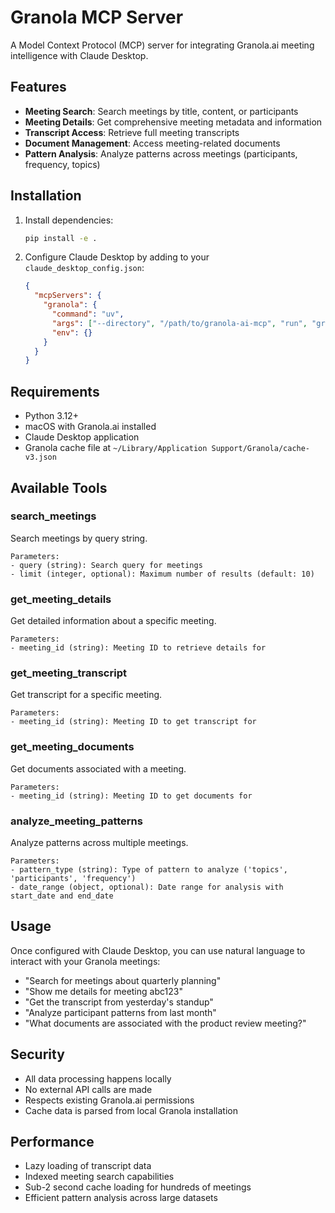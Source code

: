 # Granola MCP Server

A Model Context Protocol (MCP) server for integrating Granola.ai meeting intelligence with Claude Desktop.

## Features

- **Meeting Search**: Search meetings by title, content, or participants
- **Meeting Details**: Get comprehensive meeting metadata and information
- **Transcript Access**: Retrieve full meeting transcripts 
- **Document Management**: Access meeting-related documents
- **Pattern Analysis**: Analyze patterns across meetings (participants, frequency, topics)

## Installation

1. Install dependencies:
   ```bash
   pip install -e .
   ```

2. Configure Claude Desktop by adding to your `claude_desktop_config.json`:
   ```json
   {
     "mcpServers": {
       "granola": {
         "command": "uv",
         "args": ["--directory", "/path/to/granola-ai-mcp", "run", "granola-mcp-server"],
         "env": {}
       }
     }
   }
   ```

## Requirements

- Python 3.12+
- macOS with Granola.ai installed
- Claude Desktop application
- Granola cache file at `~/Library/Application Support/Granola/cache-v3.json`

## Available Tools

### search_meetings
Search meetings by query string.
```
Parameters:
- query (string): Search query for meetings
- limit (integer, optional): Maximum number of results (default: 10)
```

### get_meeting_details  
Get detailed information about a specific meeting.
```
Parameters:
- meeting_id (string): Meeting ID to retrieve details for
```

### get_meeting_transcript
Get transcript for a specific meeting.
```
Parameters:
- meeting_id (string): Meeting ID to get transcript for
```

### get_meeting_documents
Get documents associated with a meeting.
```
Parameters:
- meeting_id (string): Meeting ID to get documents for
```

### analyze_meeting_patterns
Analyze patterns across multiple meetings.
```
Parameters:
- pattern_type (string): Type of pattern to analyze ('topics', 'participants', 'frequency')
- date_range (object, optional): Date range for analysis with start_date and end_date
```

## Usage

Once configured with Claude Desktop, you can use natural language to interact with your Granola meetings:

- "Search for meetings about quarterly planning"
- "Show me details for meeting abc123"  
- "Get the transcript from yesterday's standup"
- "Analyze participant patterns from last month"
- "What documents are associated with the product review meeting?"

## Security

- All data processing happens locally
- No external API calls are made
- Respects existing Granola.ai permissions
- Cache data is parsed from local Granola installation

## Performance

- Lazy loading of transcript data
- Indexed meeting search capabilities  
- Sub-2 second cache loading for hundreds of meetings
- Efficient pattern analysis across large datasets